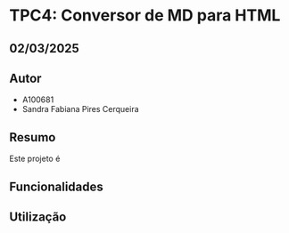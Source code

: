 # TPC4: Conversor de MD para HTML
## 02/03/2025

## Autor

- A100681
- Sandra Fabiana Pires Cerqueira

## Resumo
Este projeto é 
## Funcionalidades

 
## Utilização



